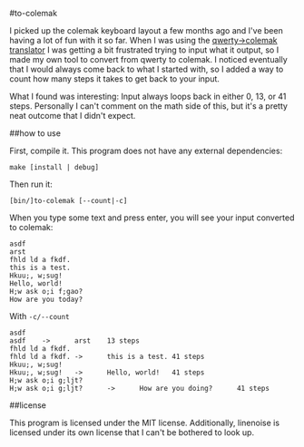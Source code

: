 #to-colemak

I picked up the colemak keyboard layout a few months ago and I've been having a
lot of fun with it so far. When I was using the
[qwerty->colemak translator](http://colemak.com/Converter) I was getting a bit
frustrated trying to input what it output, so I made my own tool to convert
from qwerty to colemak. I noticed eventually that I would always come back to
what I started with, so I added a way to count how many steps it takes to
get back to your input.

What I found was interesting: Input always loops back in either 0, 13, or 41
steps. Personally I can't comment on the math side of this, but it's a pretty
neat outcome that I didn't expect.

##how to use

First, compile it. This program does not have any external dependencies:

`make [install | debug]`

Then run it:

`[bin/]to-colemak [--count|-c]`

When you type some text and press enter, you will see your input converted to
colemak:

```
asdf
arst
fhld ld a fkdf.
this is a test.
Hkuu;, w;sug!
Hello, world!
H;w ask o;i f;gao?
How are you today?
```

With `-c/--count`

```
asdf
asdf    ->      arst    13 steps
fhld ld a fkdf.
fhld ld a fkdf. ->      this is a test. 41 steps
Hkuu;, w;sug!
Hkuu;, w;sug!   ->      Hello, world!   41 steps
H;w ask o;i g;ljt?
H;w ask o;i g;ljt?      ->      How are you doing?      41 steps
```

##license

This program is licensed under the MIT license. Additionally, linenoise is
licensed under its own license that I can't be bothered to look up.


